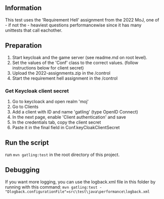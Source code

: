 ## Information
This test uses the 'Requirement Hell' assignment from the 2022 MoJ, one of - if not the - heaviest questions 
performancewise since it has many unittests that call eachother.


## Preparation
1. Start keycloak and the game server (see readme.md on root level).
2. Set the values of the 'Conf' class to the correct values. (follow instructions below for client secret)
3. Upload the 2022-assignments.zip in the /control
4. Start the requirement hell assignment in the /control

### Get Keycloak client secret
1. Go to keycloack and open realm 'moj'
2. Go to Clients
3. Add a client with ID and name 'gatling' (type OpenID Connect)
4. In the next page, enable 'Client authentication' and save
5. In the credentials tab, copy the client secret
6. Paste it in the final field in Conf.keyCloakClientSecret


## Run the script
run ```mvn gatling:test``` in the root directory of this project.

## Debugging
If you want more logging, you can use the logback.xml file in this folder by running with this command:
```mvn gatling:test -"Dlogback.configurationFile"=src\test\java\performance\logback.xml```